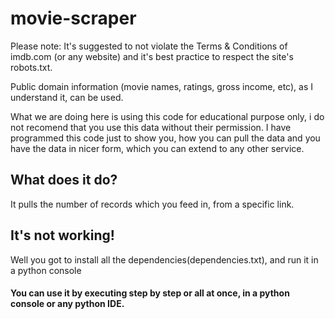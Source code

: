 # movie-scraper
Please note: It's suggested to not violate the Terms & Conditions of imdb.com  (or any website) and it's best practice to respect the site's robots.txt. 

Public domain information (movie names, ratings, gross income, etc), as I understand it, can be used. 

What we are doing here is using this code for educational purpose only, i do not recomend that you use this data without their permission. I have programmed this code just to show you, how you can pull the data and you have the data in nicer form, which you can extend to any other service.

## What does it do?
It pulls the number of records which you feed in, from a specific link.

## It's not working!
Well you got to install all the dependencies(dependencies.txt), and run it in a python console

#### You can use it by executing step by step or all at once, in a python console or any python IDE.
